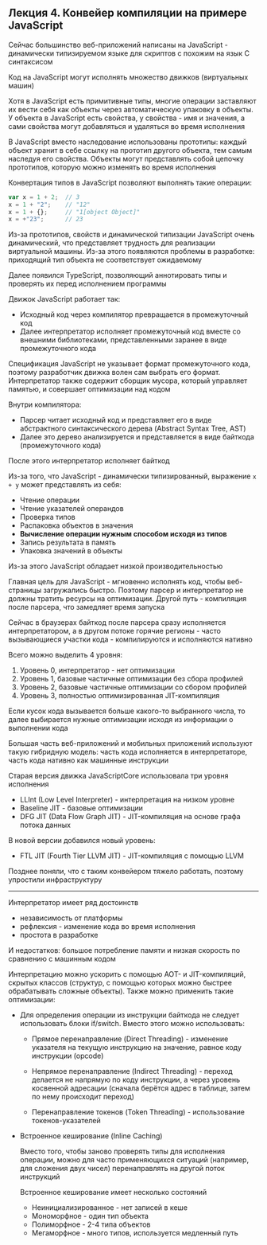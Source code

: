 ## Лекция 4. Конвейер компиляции на примере JavaScript

<!-- Лектор - Гаврин Е. А. -->

Сейчас большинство веб-приложений написаны на JavaScript - динамически типизируемом языке для скриптов с похожим на язык C синтаксисом

Код на JavaScript могут исполнять множество движков (виртуальных машин)

Хотя в JavaScript есть примитивные типы, многие операции заставляют их вести себя как объекты через автоматическую упаковку в объекты. У объекта в JavaScript есть свойства, у свойства - имя и значения, а сами свойства могут добавляться и удаляться во время исполнения

В JavaScript вместо наследование использованы прототипы: каждый объект хранит в себе ссылку на прототип другого объекта, тем самым наследуя его свойства. Объекты могут представлять собой цепочку прототипов, которую можно изменять во время исполнения

Конвертация типов в JavaScript позволяют выполнять такие операции:

```js
var x = 1 + 2;  // 3
x = 1 + "2";    // "12"
x = 1 + {};     // "1[object Object]"
x = +"23";      // 23
```

Из-за прототипов, свойств и динамической типизации JavaScript очень динамический, что представляет трудность для реализации виртуальной машины. Из-за этого появляются проблемы в разработке: приходящий тип объекта не соответствует ожидаемому

Далее появился TypeScript, позволяющий аннотировать типы и проверять их перед исполнением программы

Движок JavaScript работает так:

* Исходный код через компилятор превращается в промежуточный код
* Далее интерпретатор исполняет промежуточный код вместе со внешними библиотеками, представленными заранее в виде промежуточного кода

Спецификация JavaScript не указывает формат промежуточного кода, поэтому разработчик движка волен сам выбрать его формат. Интерпретатор также содержит сборщик мусора, который управляет памятью, и совершает оптимизации над кодом

Внутри компилятора:

* Парсер читает исходный код и представляет его в виде абстрактного синтаксического дерева (Abstract Syntax Tree, AST)
* Далее это дерево анализируется и представляется в виде байткода (промежуточного кода)

После этого интерпретатор исполняет байткод

Из-за того, что JavaScript - динамически типизированный, выражение `x + y` может представлять из себя:

* Чтение операции
* Чтение указателей операндов
* Проверка типов
* Распаковка объектов в значения
* **Вычисление операции нужным способом исходя из типов**
* Запись результата в память
* Упаковка значений в объекты

Из-за этого JavaScript обладает низкой производительностью

Главная цель для JavaScript - мгновенно исполнять код, чтобы веб-страницы загружались быстро. Поэтому парсер и интерпретатор не должны тратить ресурсы на оптимизации. Другой путь - компиляция после парсера, что замедляет время запуска

Сейчас в браузерах байткод после парсера сразу исполняется интерпретатором, а в другом потоке горячие регионы - часто вызывающиеся участки кода - компилируются и исполняются нативно

Всего можно выделить 4 уровня:

1. Уровень 0, интерпретатор - нет оптимизации
2. Уровень 1, базовые частичные оптимизации без сбора профилей
3. Уровень 2, базовые частичные оптимизации со сбором профилей
4. Уровень 3, полностью оптимизированная JIT-компиляция

Если кусок кода вызывается больше какого-то выбранного числа, то далее выбирается нужные оптимизации исходя из информации о выполнении кода

Большая часть веб-приложений и мобильных приложений используют такую гибридную модель: часть кода исполняется в интерпретаторе, часть кода нативно как машинные инструкции


Старая версия движка JavaScriptCore использовала три уровня исполнения

* LLInt (Low Level Interpreter) - интерпретация на низком уровне
* Baseline JIT - базовые оптимизации
* DFG JIT (Data Flow Graph JIT) - JIT-компиляция на основе графа потока данных

В новой версии добавился новый уровень:

* FTL JIT (Fourth Tier LLVM JIT) - JIT-компиляция с помощью LLVM

Позднее поняли, что с таким конвейером тяжело работать, поэтому упростили инфраструктуру

--- 

Интерпретатор имеет ряд достоинств

* независимость от платформы
* рефлексия - изменение кода во время исполнения
* простота в разработке

И недостатков: большое потребление памяти и низкая скорость по сравнению с машинным кодом

Интерпретацию можно ускорить с помощью AOT- и JIT-компиляций, скрытых классов (структур, с помощью которых можно быстрее обрабатывать сложные объекты). Также можно применить такие оптимизации:

* Для определения операции из инструкции байткода не следует использовать блоки if/switch. Вместо этого можно использовать:

    * Прямое перенаправление (Direct Threading) - изменение указателя на текущую инструкцию на значение, равное коду инструкции (opcode)

    * Непрямое перенаправление (Indirect Threading) - переход делается не напрямую по коду инструкции, а через уровень косвенной адресации (сначала берётся адрес в таблице, затем по нему происходит переход)

    * Перенаправление токенов (Token Threading) - использование токенов-указателей


* Встроенное кеширование (Inline Caching)

    Вместо того, чтобы заново проверять типы для исполнения операции, можно для часто применяющихся ситуаций (например, для сложения двух чисел) перенаправлять на другой поток инструкций

    Встроенное кеширование имеет несколько состояний

    * Неинициализированное - нет записей в кеше
    * Мономорфное - один тип объекта
    * Полиморфное - 2-4 типа объектов
    * Мегаморфное - много типов, используется медленный путь
